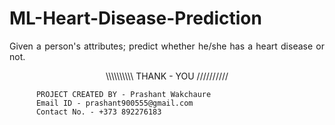 # ML-Heart-Disease-Prediction

<p align="justify"> Given a person's attributes; predict whether he/she has a heart disease or not. </p>


<p align="center"> \\\\\\\\\\ THANK - YOU ////////// </p>

          PROJECT CREATED BY - Prashant Wakchaure
          Email ID - prashant900555@gmail.com
          Contact No. - +373 892276183
